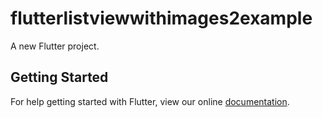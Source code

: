 # flutterlistviewwithimages2example

A new Flutter project.

## Getting Started

For help getting started with Flutter, view our online
[documentation](https://flutter.io/).
